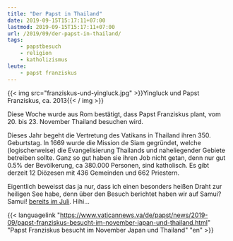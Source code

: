 ```yaml
---
title: "Der Papst in Thailand"
date: 2019-09-15T15:17:11+07:00
lastmod: 2019-09-15T15:17:11+07:00
url: /2019/09/der-papst-in-thailand/
tags:
    - papstbesuch
    - religion
    - katholizismus
leute:
    - papst franziskus
---
```


{{< img src="franziskus-und-yingluck.jpg" >}}Yingluck und Papst Franziskus, ca. 2013{{< / img >}}

Diese Woche wurde aus Rom best&auml;tigt, dass Papst Franziskus plant, vom 20. bis 23. November Thailand besuchen wird. 

Dieses Jahr begeht die Vertretung des Vatikans in Thailand ihren 350. Geburtstag. In 1669 wurde die Mission de Siam gegr&uuml;ndet, welche (logischerweise) die Evangelisierung Thailands und naheliegender Gebiete betreiben sollte. Ganz so gut haben sie ihren Job nicht getan, denn nur gut 0.5% der Bev&ouml;lkerung, ca 380.000 Personen, sind katholisch. Es gibt derzeit 12 Di&ouml;zesen mit 436 Gemeinden und 662 Priestern.

Eigentlich beweisst das ja nur, dass ich einen besonders hei&szlig;en Draht zur heiligen See habe, denn &uuml;ber den Besuch berichtet haben wir auf Samui? Samui! [bereits im Juli](/2019/07/papst-franziskus-in-thailand/). Hihi...

{{< languagelink "https://www.vaticannews.va/de/papst/news/2019-09/papst-franziskus-besucht-im-november-japan-und-thailand.html" "Papst Franziskus besucht im November Japan und Thailand" "en" >}}
